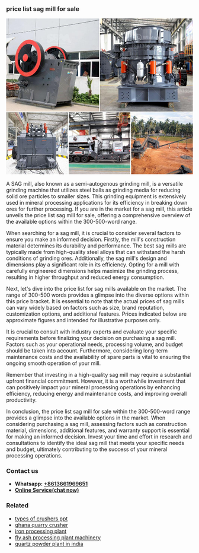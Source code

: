 <h3>price list sag mill for sale</h3><img src='1708587175.jpg' alt=''><p>A SAG mill, also known as a semi-autogenous grinding mill, is a versatile grinding machine that utilizes steel balls as grinding media for reducing solid ore particles to smaller sizes. This grinding equipment is extensively used in mineral processing applications for its efficiency in breaking down ores for further processing. If you are in the market for a sag mill, this article unveils the price list sag mill for sale, offering a comprehensive overview of the available options within the 300-500-word range.</p><p>When searching for a sag mill, it is crucial to consider several factors to ensure you make an informed decision. Firstly, the mill's construction material determines its durability and performance. The best sag mills are typically made from high-quality steel alloys that can withstand the harsh conditions of grinding ores. Additionally, the sag mill's design and dimensions play a significant role in its efficiency. Opting for a mill with carefully engineered dimensions helps maximize the grinding process, resulting in higher throughput and reduced energy consumption.</p><p>Next, let's dive into the price list for sag mills available on the market. The range of 300-500 words provides a glimpse into the diverse options within this price bracket. It is essential to note that the actual prices of sag mills can vary widely based on factors such as size, brand reputation, customization options, and additional features. Prices indicated below are approximate figures and intended for illustrative purposes only.</p><p>It is crucial to consult with industry experts and evaluate your specific requirements before finalizing your decision on purchasing a sag mill. Factors such as your operational needs, processing volume, and budget should be taken into account. Furthermore, considering long-term maintenance costs and the availability of spare parts is vital to ensuring the ongoing smooth operation of your mill.</p><p>Remember that investing in a high-quality sag mill may require a substantial upfront financial commitment. However, it is a worthwhile investment that can positively impact your mineral processing operations by enhancing efficiency, reducing energy and maintenance costs, and improving overall productivity.</p><p>In conclusion, the price list sag mill for sale within the 300-500-word range provides a glimpse into the available options in the market. When considering purchasing a sag mill, assessing factors such as construction material, dimensions, additional features, and warranty support is essential for making an informed decision. Invest your time and effort in research and consultations to identify the ideal sag mill that meets your specific needs and budget, ultimately contributing to the success of your mineral processing operations.</p><h3>Contact us</h3><ul><li><strong>Whatsapp:&nbsp;<a href="https://wa.me/8613661969651">+8613661969651</a></strong></li><li><a href="https://swt.shibang-china.com/?git&amp;zhl&amp;price list sag mill for sale"><strong>Online Service(chat now)</strong></a></li></ul><h3>Related</h3><ul><li><a href='types of crushers ppt.md'>types of crushers ppt</a></li><li><a href='ghana quarry crusher.md'>ghana quarry crusher</a></li><li><a href='iron processing plant.md'>iron processing plant</a></li><li><a href='fly ash processing plant machinery.md'>fly ash processing plant machinery</a></li><li><a href='quartz powder plant in india.md'>quartz powder plant in india</a></li></ul>